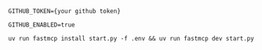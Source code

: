 ```.env
GITHUB_TOKEN={your github token}

GITHUB_ENABLED=true
```

```console
uv run fastmcp install start.py -f .env && uv run fastmcp dev start.py
```
